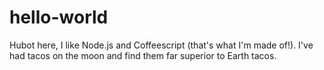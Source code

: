# hello-world

Hubot here, I like Node.js and Coffeescript (that's what I'm made of!).
I've had tacos on the moon and find them far superior to Earth tacos.

